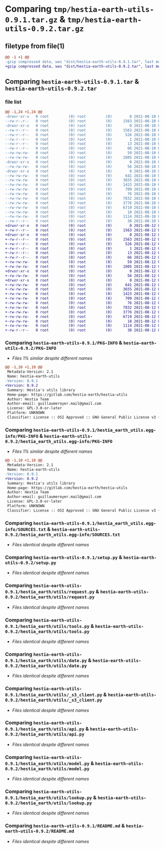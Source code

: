 # Comparing `tmp/hestia-earth-utils-0.9.1.tar.gz` & `tmp/hestia-earth-utils-0.9.2.tar.gz`

## filetype from file(1)

```diff
@@ -1 +1 @@
-gzip compressed data, was "dist/hestia-earth-utils-0.9.1.tar", last modified: Tue Aug 10 08:41:48 2021, max compression
+gzip compressed data, was "dist/hestia-earth-utils-0.9.2.tar", last modified: Thu Aug 12 08:17:47 2021, max compression
```

## Comparing `hestia-earth-utils-0.9.1.tar` & `hestia-earth-utils-0.9.2.tar`

### file list

```diff
@@ -1,24 +1,24 @@
-drwxr-xr-x   0 root         (0) root         (0)        0 2021-08-10 08:41:48.000000 hestia-earth-utils-0.9.1/
--rw-r--r--   0 root         (0) root         (0)     1563 2021-08-10 08:41:48.000000 hestia-earth-utils-0.9.1/PKG-INFO
-drwxr-xr-x   0 root         (0) root         (0)        0 2021-08-10 08:41:48.000000 hestia-earth-utils-0.9.1/hestia_earth_utils.egg-info/
--rw-r--r--   0 root         (0) root         (0)     1563 2021-08-10 08:41:47.000000 hestia-earth-utils-0.9.1/hestia_earth_utils.egg-info/PKG-INFO
--rw-r--r--   0 root         (0) root         (0)      526 2021-08-10 08:41:47.000000 hestia-earth-utils-0.9.1/hestia_earth_utils.egg-info/SOURCES.txt
--rw-r--r--   0 root         (0) root         (0)        1 2021-08-10 08:41:47.000000 hestia-earth-utils-0.9.1/hestia_earth_utils.egg-info/dependency_links.txt
--rw-r--r--   0 root         (0) root         (0)       13 2021-08-10 08:41:47.000000 hestia-earth-utils-0.9.1/hestia_earth_utils.egg-info/top_level.txt
--rw-r--r--   0 root         (0) root         (0)       66 2021-08-10 08:41:47.000000 hestia-earth-utils-0.9.1/hestia_earth_utils.egg-info/requires.txt
--rw-rw-rw-   0 root         (0) root         (0)       59 2021-08-10 08:41:33.000000 hestia-earth-utils-0.9.1/MANIFEST.in
--rw-rw-rw-   0 root         (0) root         (0)     1005 2021-08-10 08:41:33.000000 hestia-earth-utils-0.9.1/setup.py
-drwxr-xr-x   0 root         (0) root         (0)        0 2021-08-10 08:41:48.000000 hestia-earth-utils-0.9.1/hestia_earth/
--rw-rw-rw-   0 root         (0) root         (0)       56 2021-08-10 08:41:33.000000 hestia-earth-utils-0.9.1/hestia_earth/__init__.py
-drwxr-xr-x   0 root         (0) root         (0)        0 2021-08-10 08:41:48.000000 hestia-earth-utils-0.9.1/hestia_earth/utils/
--rw-rw-rw-   0 root         (0) root         (0)      641 2021-08-10 08:41:33.000000 hestia-earth-utils-0.9.1/hestia_earth/utils/request.py
--rw-rw-rw-   0 root         (0) root         (0)     3655 2021-08-10 08:41:33.000000 hestia-earth-utils-0.9.1/hestia_earth/utils/tools.py
--rw-rw-rw-   0 root         (0) root         (0)     1423 2021-08-10 08:41:33.000000 hestia-earth-utils-0.9.1/hestia_earth/utils/date.py
--rw-rw-rw-   0 root         (0) root         (0)      709 2021-08-10 08:41:33.000000 hestia-earth-utils-0.9.1/hestia_earth/utils/_s3_client.py
--rw-rw-rw-   0 root         (0) root         (0)       76 2021-08-10 08:41:33.000000 hestia-earth-utils-0.9.1/hestia_earth/utils/__init__.py
--rw-rw-rw-   0 root         (0) root         (0)     7832 2021-08-10 08:41:33.000000 hestia-earth-utils-0.9.1/hestia_earth/utils/api.py
--rw-rw-rw-   0 root         (0) root         (0)     3776 2021-08-10 08:41:33.000000 hestia-earth-utils-0.9.1/hestia_earth/utils/model.py
--rw-rw-rw-   0 root         (0) root         (0)     6719 2021-08-10 08:41:33.000000 hestia-earth-utils-0.9.1/hestia_earth/utils/lookup.py
--rw-rw-rw-   0 root         (0) root         (0)       18 2021-08-10 08:41:33.000000 hestia-earth-utils-0.9.1/hestia_earth/utils/version.py
--rw-rw-rw-   0 root         (0) root         (0)     1114 2021-08-10 08:41:33.000000 hestia-earth-utils-0.9.1/README.md
--rw-r--r--   0 root         (0) root         (0)       38 2021-08-10 08:41:48.000000 hestia-earth-utils-0.9.1/setup.cfg
+drwxr-xr-x   0 root         (0) root         (0)        0 2021-08-12 08:17:47.000000 hestia-earth-utils-0.9.2/
+-rw-r--r--   0 root         (0) root         (0)     1563 2021-08-12 08:17:47.000000 hestia-earth-utils-0.9.2/PKG-INFO
+drwxr-xr-x   0 root         (0) root         (0)        0 2021-08-12 08:17:47.000000 hestia-earth-utils-0.9.2/hestia_earth_utils.egg-info/
+-rw-r--r--   0 root         (0) root         (0)     1563 2021-08-12 08:17:47.000000 hestia-earth-utils-0.9.2/hestia_earth_utils.egg-info/PKG-INFO
+-rw-r--r--   0 root         (0) root         (0)      526 2021-08-12 08:17:47.000000 hestia-earth-utils-0.9.2/hestia_earth_utils.egg-info/SOURCES.txt
+-rw-r--r--   0 root         (0) root         (0)        1 2021-08-12 08:17:47.000000 hestia-earth-utils-0.9.2/hestia_earth_utils.egg-info/dependency_links.txt
+-rw-r--r--   0 root         (0) root         (0)       13 2021-08-12 08:17:47.000000 hestia-earth-utils-0.9.2/hestia_earth_utils.egg-info/top_level.txt
+-rw-r--r--   0 root         (0) root         (0)       66 2021-08-12 08:17:47.000000 hestia-earth-utils-0.9.2/hestia_earth_utils.egg-info/requires.txt
+-rw-rw-rw-   0 root         (0) root         (0)       59 2021-08-12 08:17:33.000000 hestia-earth-utils-0.9.2/MANIFEST.in
+-rw-rw-rw-   0 root         (0) root         (0)     1005 2021-08-12 08:17:33.000000 hestia-earth-utils-0.9.2/setup.py
+drwxr-xr-x   0 root         (0) root         (0)        0 2021-08-12 08:17:47.000000 hestia-earth-utils-0.9.2/hestia_earth/
+-rw-rw-rw-   0 root         (0) root         (0)       56 2021-08-12 08:17:33.000000 hestia-earth-utils-0.9.2/hestia_earth/__init__.py
+drwxr-xr-x   0 root         (0) root         (0)        0 2021-08-12 08:17:47.000000 hestia-earth-utils-0.9.2/hestia_earth/utils/
+-rw-rw-rw-   0 root         (0) root         (0)      641 2021-08-12 08:17:33.000000 hestia-earth-utils-0.9.2/hestia_earth/utils/request.py
+-rw-rw-rw-   0 root         (0) root         (0)     3655 2021-08-12 08:17:33.000000 hestia-earth-utils-0.9.2/hestia_earth/utils/tools.py
+-rw-rw-rw-   0 root         (0) root         (0)     1423 2021-08-12 08:17:33.000000 hestia-earth-utils-0.9.2/hestia_earth/utils/date.py
+-rw-rw-rw-   0 root         (0) root         (0)      709 2021-08-12 08:17:33.000000 hestia-earth-utils-0.9.2/hestia_earth/utils/_s3_client.py
+-rw-rw-rw-   0 root         (0) root         (0)       76 2021-08-12 08:17:33.000000 hestia-earth-utils-0.9.2/hestia_earth/utils/__init__.py
+-rw-rw-rw-   0 root         (0) root         (0)     7832 2021-08-12 08:17:33.000000 hestia-earth-utils-0.9.2/hestia_earth/utils/api.py
+-rw-rw-rw-   0 root         (0) root         (0)     3776 2021-08-12 08:17:33.000000 hestia-earth-utils-0.9.2/hestia_earth/utils/model.py
+-rw-rw-rw-   0 root         (0) root         (0)     6719 2021-08-12 08:17:33.000000 hestia-earth-utils-0.9.2/hestia_earth/utils/lookup.py
+-rw-rw-rw-   0 root         (0) root         (0)       18 2021-08-12 08:17:33.000000 hestia-earth-utils-0.9.2/hestia_earth/utils/version.py
+-rw-rw-rw-   0 root         (0) root         (0)     1114 2021-08-12 08:17:33.000000 hestia-earth-utils-0.9.2/README.md
+-rw-r--r--   0 root         (0) root         (0)       38 2021-08-12 08:17:47.000000 hestia-earth-utils-0.9.2/setup.cfg
```

### Comparing `hestia-earth-utils-0.9.1/PKG-INFO` & `hestia-earth-utils-0.9.2/PKG-INFO`

 * *Files 1% similar despite different names*

```diff
@@ -1,10 +1,10 @@
 Metadata-Version: 2.1
 Name: hestia-earth-utils
-Version: 0.9.1
+Version: 0.9.2
 Summary: Hestia's utils library
 Home-page: https://gitlab.com/hestia-earth/hestia-utils
 Author: Hestia Team
 Author-email: guillaumeroyer.mail@gmail.com
 License: GPL-3.0-or-later
 Platform: UNKNOWN
 Classifier: License :: OSI Approved :: GNU General Public License v3 (GPLv3)
```

### Comparing `hestia-earth-utils-0.9.1/hestia_earth_utils.egg-info/PKG-INFO` & `hestia-earth-utils-0.9.2/hestia_earth_utils.egg-info/PKG-INFO`

 * *Files 1% similar despite different names*

```diff
@@ -1,10 +1,10 @@
 Metadata-Version: 2.1
 Name: hestia-earth-utils
-Version: 0.9.1
+Version: 0.9.2
 Summary: Hestia's utils library
 Home-page: https://gitlab.com/hestia-earth/hestia-utils
 Author: Hestia Team
 Author-email: guillaumeroyer.mail@gmail.com
 License: GPL-3.0-or-later
 Platform: UNKNOWN
 Classifier: License :: OSI Approved :: GNU General Public License v3 (GPLv3)
```

### Comparing `hestia-earth-utils-0.9.1/hestia_earth_utils.egg-info/SOURCES.txt` & `hestia-earth-utils-0.9.2/hestia_earth_utils.egg-info/SOURCES.txt`

 * *Files identical despite different names*

### Comparing `hestia-earth-utils-0.9.1/setup.py` & `hestia-earth-utils-0.9.2/setup.py`

 * *Files identical despite different names*

### Comparing `hestia-earth-utils-0.9.1/hestia_earth/utils/request.py` & `hestia-earth-utils-0.9.2/hestia_earth/utils/request.py`

 * *Files identical despite different names*

### Comparing `hestia-earth-utils-0.9.1/hestia_earth/utils/tools.py` & `hestia-earth-utils-0.9.2/hestia_earth/utils/tools.py`

 * *Files identical despite different names*

### Comparing `hestia-earth-utils-0.9.1/hestia_earth/utils/date.py` & `hestia-earth-utils-0.9.2/hestia_earth/utils/date.py`

 * *Files identical despite different names*

### Comparing `hestia-earth-utils-0.9.1/hestia_earth/utils/_s3_client.py` & `hestia-earth-utils-0.9.2/hestia_earth/utils/_s3_client.py`

 * *Files identical despite different names*

### Comparing `hestia-earth-utils-0.9.1/hestia_earth/utils/api.py` & `hestia-earth-utils-0.9.2/hestia_earth/utils/api.py`

 * *Files identical despite different names*

### Comparing `hestia-earth-utils-0.9.1/hestia_earth/utils/model.py` & `hestia-earth-utils-0.9.2/hestia_earth/utils/model.py`

 * *Files identical despite different names*

### Comparing `hestia-earth-utils-0.9.1/hestia_earth/utils/lookup.py` & `hestia-earth-utils-0.9.2/hestia_earth/utils/lookup.py`

 * *Files identical despite different names*

### Comparing `hestia-earth-utils-0.9.1/README.md` & `hestia-earth-utils-0.9.2/README.md`

 * *Files identical despite different names*

